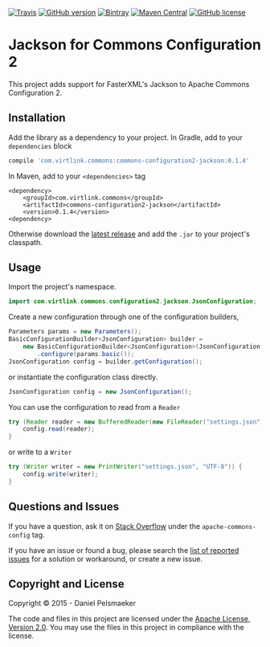 [![Travis](https://img.shields.io/travis/Virtlink/commons-configuration2-jackson.svg)](https://travis-ci.org/Virtlink/commons-configuration2-jackson)
[![GitHub version](https://badge.fury.io/gh/Virtlink%2Fcommons-configuration2-jackson.svg)](https://github.com/Virtlink/commons-configuration2-jackson/releases/latest)
[![Bintray](https://img.shields.io/bintray/v/virtlink/maven/commons-configuration2-jackson.svg)](https://bintray.com/virtlink/maven/commons-configuration2-jackson)
[![Maven Central](https://maven-badges.herokuapp.com/maven-central/com.virtlink.commons/commons-configuration2-jackson/badge.svg)](https://maven-badges.herokuapp.com/maven-central/com.virtlink.commons/commons-configuration2-jackson)
[![GitHub license](https://img.shields.io/github/license/Virtlink/commons-configuration2-jackson.svg)](https://github.com/Virtlink/commons-configuration2-jackson/blob/master/LICENSE)

# Jackson for Commons Configuration 2
This project adds support for FasterXML's Jackson to Apache Commons
Configuration 2.


## Installation
Add the library as a dependency to your project. In Gradle, add to your `dependencies` block

```gradle
compile 'com.virtlink.commons:commons-configuration2-jackson:0.1.4'
```

In Maven, add to your `<dependencies>` tag

```maven-pom
<dependency>
    <groupId>com.virtlink.commons</groupId>
    <artifactId>commons-configuration2-jackson</artifactId>
    <version>0.1.4</version>
<dependency>
```

Otherwise download the [latest release](https://github.com/Virtlink/commons-configuration2-jackson/releases/latest)
and add the `.jar` to your project's classpath.


## Usage
Import the project's namespace.

```java
import com.virtlink.commons.configuration2.jackson.JsonConfiguration;
```

Create a new configuration through one of the configuration builders,

```java
Parameters params = new Parameters();
BasicConfigurationBuilder<JsonConfiguration> builder =
    new BasicConfigurationBuilder<JsonConfiguration>(JsonConfiguration.class)
        .configure(params.basic());
JsonConfiguration config = builder.getConfiguration();
```

or instantiate the configuration class directly.

```java
JsonConfiguration config = new JsonConfiguration();
```

You can use the configuration to read from a `Reader`

```java
try (Reader reader = new BufferedReader(new FileReader("settings.json"))) {
	config.read(reader);
}
```

or write to a `Writer`

```java
try (Writer writer = new PrintWriter("settings.json", "UTF-8")) {
	config.write(writer);
}
```


## Questions and Issues
If you have a question, ask it on [Stack Overflow](https://stackoverflow.com/questions/tagged/apache-commons-config)
under the `apache-commons-config` tag.

If you have an issue or found a bug, please search the
[list of reported issues](https://github.com/Virtlink/commons-configuration2-jackson/issues)
for a solution or workaround, or create a new issue.


## Copyright and License
Copyright © 2015 - Daniel Pelsmaeker

The code and files in this project are licensed under the
[Apache License, Version 2.0](https://www.apache.org/licenses/LICENSE-2.0).
You may use the files in this project in compliance with the license.



